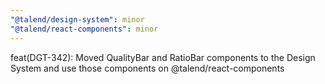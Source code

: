 ```yaml
---
"@talend/design-system": minor
"@talend/react-components": minor
---
```


feat(DGT-342): Moved QualityBar and RatioBar components to the Design System and use those components on @talend/react-components
